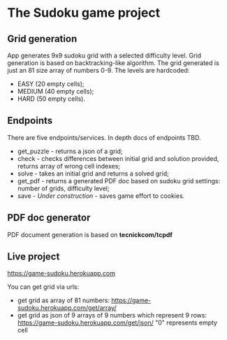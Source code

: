 # The Sudoku game project

## Grid generation
App generates 9x9 sudoku grid with a selected difficulty level. 
Grid generation is based on backtracking-like algorithm.
The grid generated is just an 81 size array of numbers 0-9.
The levels are hardcoded:
 * EASY (20 empty cells);
 * MEDIUM (40 empty cells);
 * HARD (50 empty cells).

 ## Endpoints
There are five endpoints/services. In depth docs of endpoints TBD.
* get_puzzle - returns a json of a grid;
* check - checks differences between initial grid and solution provided, returns array of wrong cell indexes;
* solve - takes an initial grid and returns a solved grid;
* get_pdf - returns a generated PDF doc based on sudoku grid settings: number of grids, difficulty level;
* save - *Under construction* - saves game effort to cookies.

## PDF doc generator
PDF document generation is based on **tecnickcom/tcpdf**

## Live project
https://game-sudoku.herokuapp.com

You can get grid via urls:
- get grid as array of 81 numbers: https://game-sudoku.herokuapp.com/get/array/<level>
- get grid as json of 9 arrays of 9 numbers which represent 9 rows: https://game-sudoku.herokuapp.com/get/json/<level>
"0" represents empty cell